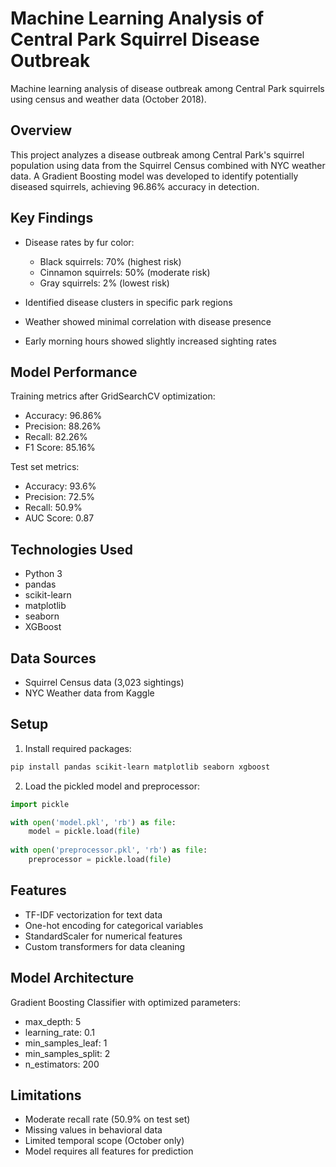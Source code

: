 #  Machine Learning Analysis of Central Park Squirrel Disease Outbreak

Machine learning analysis of disease outbreak among Central Park squirrels using census and weather data (October 2018).

## Overview

This project analyzes a disease outbreak among Central Park's squirrel population using data from the Squirrel Census combined with NYC weather data. A Gradient Boosting model was developed to identify potentially diseased squirrels, achieving 96.86% accuracy in detection.

## Key Findings

- Disease rates by fur color:
  - Black squirrels: 70% (highest risk)
  - Cinnamon squirrels: 50% (moderate risk) 
  - Gray squirrels: 2% (lowest risk)

- Identified disease clusters in specific park regions
- Weather showed minimal correlation with disease presence
- Early morning hours showed slightly increased sighting rates

## Model Performance

Training metrics after GridSearchCV optimization:
- Accuracy: 96.86%
- Precision: 88.26%
- Recall: 82.26%
- F1 Score: 85.16%

Test set metrics:
- Accuracy: 93.6%
- Precision: 72.5% 
- Recall: 50.9%
- AUC Score: 0.87

## Technologies Used

- Python 3
- pandas
- scikit-learn 
- matplotlib
- seaborn
- XGBoost

## Data Sources

- Squirrel Census data (3,023 sightings)
- NYC Weather data from Kaggle

## Setup

1. Install required packages:
```bash
pip install pandas scikit-learn matplotlib seaborn xgboost
```

2. Load the pickled model and preprocessor:
```python
import pickle

with open('model.pkl', 'rb') as file:
    model = pickle.load(file)
    
with open('preprocessor.pkl', 'rb') as file:
    preprocessor = pickle.load(file)
```

## Features

- TF-IDF vectorization for text data
- One-hot encoding for categorical variables 
- StandardScaler for numerical features
- Custom transformers for data cleaning

## Model Architecture

Gradient Boosting Classifier with optimized parameters:
- max_depth: 5
- learning_rate: 0.1
- min_samples_leaf: 1
- min_samples_split: 2
- n_estimators: 200

## Limitations

- Moderate recall rate (50.9% on test set)
- Missing values in behavioral data
- Limited temporal scope (October only)
- Model requires all features for prediction

